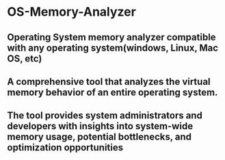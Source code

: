 # OS-Memory-Analyzer
## Operating System memory analyzer compatible with any operating system(windows, Linux, Mac OS, etc)
## A comprehensive tool that analyzes the virtual memory behavior of an entire operating system.
## The tool provides system administrators and developers with insights into system-wide memory usage, potential bottlenecks, and optimization opportunities
